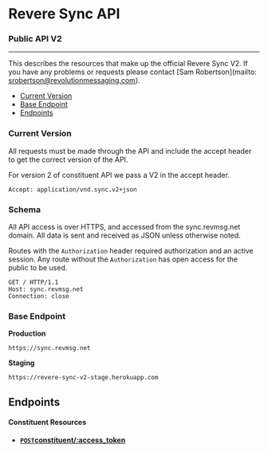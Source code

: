 # Revere Sync API

### Public API V2
***

This describes the resources that make up the official Revere Sync V2. If you have any problems or requests please contact [Sam Robertson](mailto: srobertson@revolutionmessaging.com).

- [Current Version](#current-version)
- [Base Endpoint](#base-endpoint)
- [Endpoints](#constituents)

### Current Version

All requests must be made through the API and include the accept header to get the correct version of the API.

For version 2 of constituent API we pass a V2 in the accept header.

``` 
Accept: application/vnd.sync.v2+json
```

### Schema

All API access is over HTTPS, and accessed from the sync.revmsg.net domain. All data is sent and received as JSON unless otherwise noted. 

Routes with the `Authorization` header required authorization and an active session. Any route without the `Authorization` has open access for the public to be used.

``` 
GET / HTTP/1.1
Host: sync.revmsg.net
Connection: close

```

### Base Endpoint

**Production**

``` 
https://sync.revmsg.net
```

**Staging**

```
https://revere-sync-v2-stage.herokuapp.com
```

## Endpoints

#### Constituent Resources

- **[<code>POST</code>constituent/:access_token](https://github.com/revolution-messaging/revere-sync-api/endpoints/constituents/POST_Constituent.md)**

